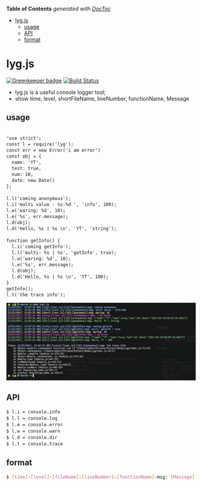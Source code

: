 <!-- START doctoc generated TOC please keep comment here to allow auto update -->
<!-- DON'T EDIT THIS SECTION, INSTEAD RE-RUN doctoc TO UPDATE -->
**Table of Contents**  *generated with [DocToc](https://github.com/thlorenz/doctoc)*

- [lyg.js](#lygjs)
  - [usage](#usage)
  - [API](#api)
  - [format](#format)

<!-- END doctoc generated TOC please keep comment here to allow auto update -->

lyg.js
========

[![Greenkeeper badge](https://badges.greenkeeper.io/cheerfyt/lyg.svg)](https://greenkeeper.io/)
[![Build Status](https://travis-ci.org/Tate-fan/lyg.svg?branch=master)](https://travis-ci.org/lyg/lyg)

- lyg.js is a useful console logger tool;
- show time, level, shortFileName, lineNumber, functionName, Message

## usage

```javascirpt

'use strict';
const l = require('lyg');
const err = new Error('i am error')
const obj = {
  name: 'YT',
  test: true,
  num: 10,
  date: new Date()
};

l.l('coming anonymous');
l.i('multi value - %s:%d ', 'info', 100);
l.w('waring: %d', 10);
l.e('%s', err.message);
l.d(obj);
l.d('Hello, %s | %s \n', 'YT', 'string');

function getInfo() {
  l.i('coming getInfo');
  l.l('multi: %s | %s', 'getInfo', true);
  l.w('waring: %d', 10);
  l.e('%s', err.message);
  l.d(obj);
  l.d('Hello, %s | %s \n', 'YT', 100);
}
getInfo();
l.t('the trace info');
```

![screen](https://github.com/Tate-fan/lyg/blob/master/screenshot_01.png?raw=true)

## API

```bash
$ l.i = console.info
$ l.l = console.log
$ l.e = console.error
$ l.w = console.warn
$ l.d = console.dir
$ l.t = console.trace
```

## format

```bash
$ [time]-[level]-[fileName]-[lineNumber]-[functionName]-msg: [Message]
```
